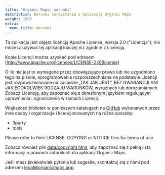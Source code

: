 ```yaml
---
title: "Organic Maps: warunki"
description: Warunki korzystania z aplikacji Organic Maps
weight: 1000
extra:
  menu_title: Warunki
---
```


Ta aplikacja jest objęta licencją Apache License, wersja 2.0 ("Licencja");
nie możesz używać tej aplikacji inaczej niż zgodnie z Licencją.

Kopię Licencji można uzyskać pod adresem
[http://www.apache.org/licenses/LICENSE-2.0][license]

O ile nie jest to wymagane przez obowiązujące prawo lub nie uzgodniono tego
na piśmie, oprogramowanie rozpowszechniane na podstawie Licencji jest
rozpowszechniane na zasadzie „TAK JAK JEST”, BEZ GWARANCJI ANI
JAKIEGOKOLWIEK RODZAJU WARUNKÓW, wyraźnych lub dorozumianych. Zobacz
Licencję, aby zapoznać się z określonym językiem regulującym uprawnienia i
ograniczenia w ramach Licencji.

Większość bibliotek w poniższych katalogach na [GitHub][github] wykonanych
przez inne osoby i organizacje i licencjonowanych na różne sposoby:

- 3party
- tools

Please refer to their LICENSE, COPYING or NOTICE files for terms of use.

Zobacz również plik [data/copyright.html][copyright], aby zapoznać się z
pełną listą informacji o prawach autorskich dla aplikacji Organic Maps.

Jeśli masz jakiekolwiek pytania lub sugestie, skontaktuj się z nami pod
adresem [legal@organicmaps.app](mailto:legal@organicmaps.app).

[github]: https://github.com/organicmaps/organicmaps
[license]: http://www.apache.org/licenses/LICENSE-2.0
[copyright]: https://htmlpreview.github.io/?https://github.com/organicmaps/organicmaps/master/data/copyright.html
